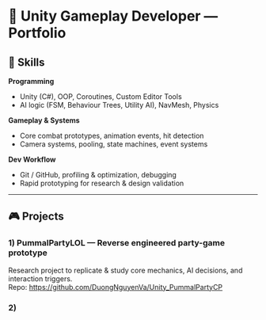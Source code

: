 # 👾 Unity Gameplay Developer — Portfolio

## 🧠 Skills
**Programming**
- Unity (C#), OOP, Coroutines, Custom Editor Tools
- AI logic (FSM, Behaviour Trees, Utility AI), NavMesh, Physics

**Gameplay & Systems**
- Core combat prototypes, animation events, hit detection
- Camera systems, pooling, state machines, event systems

**Dev Workflow**
- Git / GitHub, profiling & optimization, debugging
- Rapid prototyping for research & design validation


---

## 🎮 Projects

### 1) PummalPartyLOL — Reverse engineered party-game prototype  
Research project to replicate & study core mechanics, AI decisions, and interaction triggers.  
Repo: https://github.com/DuongNguyenVa/Unity_PummalPartyCP

<!-- STREAMABLE DEMO PLACEHOLDER
Video: (add link later)
<iframe src="https://streamable.com/..." width="560" height="315" frameborder="0" allowfullscreen></iframe>
-->


### 2) <!-- PROJECT PLACEHOLDER TITLE -->
<!-- SHORT DESCRIPTION PLACEHOLDER (1–2 lines) -->
<!-- REPO: https://github.com/... -->
<!-- VIDEO PLACEHOLDER (commented)
<iframe src="https://streamable.com/..." ... ></iframe>
-->


<!--
**DuongNguyenVa/DuongNguyenVa** is a ✨ _special_ ✨ repository because its `README.md` (this file) appears on your GitHub profile.

Here are some ideas to get you started:

- 🔭 I’m currently working on ...
- 🌱 I’m currently learning ...
- 👯 I’m looking to collaborate on ...
- 🤔 I’m looking for help with ...
- 💬 Ask me about ...
- 📫 How to reach me: ...
- 😄 Pronouns: ...
- ⚡ Fun fact: ...
-->
